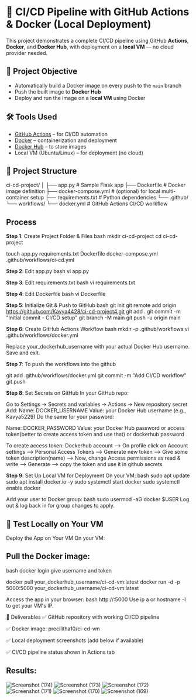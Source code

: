 # 🐳 CI/CD Pipeline with GitHub Actions & Docker (Local Deployment)

This project demonstrates a complete CI/CD pipeline using GitHub **Actions**, **Docker**, and **Docker Hub**, with deployment on a **local VM** — no cloud provider needed.


## 🚀 Project Objective

- Automatically build a Docker image on every push to the `main` branch
- Push the built image to **Docker Hub**
- Deploy and run the image on a **local VM** using Docker


## 🛠️ Tools Used

- [GitHub Actions](https://github.com/features/actions) – for CI/CD automation
- [Docker](https://www.docker.com/) – containerization and deployment
- [Docker Hub](https://hub.docker.com/) – to store images
- Local VM (Ubuntu/Linux) – for deployment (no cloud)


## 📁 Project Structure

ci-cd-project/
│
├── app.py # Sample Flask app
├── Dockerfile # Docker image definition
├── docker-compose.yml # (optional) for local multi-container setup
├── requirements.txt # Python dependencies
└── .github/
└── workflows/
└── docker.yml # GitHub Actions CI/CD workflow

## Process

**Step 1**: Create Project Folder & Files
bash
mkdir ci-cd-project
cd ci-cd-project

touch app.py requirements.txt Dockerfile docker-compose.yml .github/workflows/ci-cd.yml

**Step 2**: Edit app.py
bash
vi app.py

**Step 3**: Edit requirements.txt
bash
vi requirements.txt

**Step 4**: Edit Dockerfile
bash
vi Dockerfile


**Step 5**: Initialize Git & Push to GitHub
bash
git init
git remote add origin https://github.com/Kavya4428/ci-cd-project4.git
git add .
git commit -m "Initial commit - CI/CD setup"
git branch -M main
git push -u origin main


**Step 6**: Create GitHub Actions Workflow
bash
mkdir -p .github/workflows
vi .github/workflows/docker.yml

Replace your_dockerhub_username with your actual Docker Hub username.
Save and exit.

**Step 7**: To push the workflows into the github

git add .github/workflows/docker.yml
git commit -m "Add CI/CD workflow"
git push

**Step 8**: Set Secrets on GitHub
In your GitHub repo:

Go to Settings → Secrets and variables → Actions → New repository secret
Add:
Name: DOCKER_USERNAME
Value: your Docker Hub username (e.g., Kavya5229)
Do the same for your password:

Name: DOCKER_PASSWORD
Value: your Docker Hub password or access token(better to create access token and use that) or dockerhub password

To create access token: Dockerhub account --> On profile click on Account settings --> Personal Access Tokens --> Generate new token --> Give some token description(name) --> Now, change Access permissions as read & write --> Generate --> copy the token and use it in github secrets


**Step 9**: Set Up Local VM for Deployment
On your VM:
bash
sudo apt update
sudo apt install docker.io -y
sudo systemctl start docker
sudo systemctl enable docker

Add your user to Docker group:
bash
sudo usermod -aG docker $USER
Log out & log back in for group changes to apply.

## 🧪 Test Locally on Your VM
Deploy the App on Your VM
On your VM:
## Pull the Docker image:
bash
docker login
give username and token

docker pull your_dockerhub_username/ci-cd-vm:latest
docker run -d -p 5000:5000 your_dockerhub_username/ci-cd-vm:latest

Access the app in your browser:
bash
http://<your-vm-ip>:5000
Use ip a or hostname -I to get your VM's IP.


📸 Deliverables
✅ GitHub repository with working CI/CD pipeline

✅ Docker image: precilitha10/ci-cd-vm

✅ Local deployment screenshots (add below if available)

✅ CI/CD pipeline status shown in Actions tab

## Results:
![Screenshot (174)](https://github.com/user-attachments/assets/737a0f28-15fa-4921-b6cb-2262df283c6f)
![Screenshot (173)](https://github.com/user-attachments/assets/2ce2ed6f-0376-49ce-bb2f-bd0d49d43022)
![Screenshot (172)](https://github.com/user-attachments/assets/5716cf6b-9c84-4f66-bc1f-3f0f23ad141c)
![Screenshot (171)](https://github.com/user-attachments/assets/bd5a1b5b-28d7-4433-ac18-c47a5520b9e8)
![Screenshot (170)](https://github.com/user-attachments/assets/bcdeea84-8925-4c03-ae7c-5af15687339b)
![Screenshot (169)](https://github.com/user-attachments/assets/6525c263-0a11-40ca-a72e-7d59bd7671de)








